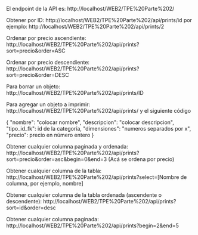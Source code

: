 El endpoint de la API es: http://localhost/WEB2/TPE%20Parte%202/

Obtener por ID: http://localhost/WEB2/TPE%20Parte%202/api/prints/id por ejemplo: http://localhost/WEB2/TPE%20Parte%202/api/prints/2

Ordenar por precio ascendiente: http://localhost/WEB2/TPE%20Parte%202/api/prints?sort=precio&order=ASC

Ordenar por precio descendiente: http://localhost/WEB2/TPE%20Parte%202/api/prints?sort=precio&order=DESC

Para borrar un objeto: http://localhost/WEB2/TPE%20Parte%202/api/prints/ID 

Para agregar un objeto a imprimir: http://localhost/WEB2/TPE%20Parte%202/api/prints/
 y el siguiente código

{
    "nombre": "colocar nombre",
    "descripcion": "colocar descripcion",
    "tipo_id_fk": id de la categoría,
    "dimensiones": "numeros separados por x",
    "precio": precio en número entero
}

Obtener cualquier columna paginada y ordenada: http://localhost/WEB2/TPE%20Parte%202/api/prints?sort=precio&order=asc&begin=0&end=3 (Acá se ordena por precio)

Obtener cualquier columna de la tabla: http://localhost/WEB2/TPE%20Parte%202/api/prints?select=[Nombre de columna, por ejemplo, nombre]

Obtener cualquier columna de la tabla ordenada (ascendente o descendente): http://localhost/WEB2/TPE%20Parte%202/api/prints?sort=id&order=desc

Obtener cualquier columna paginada: http://localhost/WEB2/TPE%20Parte%202/api/prints?begin=2&end=5